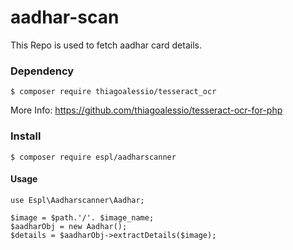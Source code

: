 # aadhar-scan
This Repo is used to fetch aadhar card details.

### Dependency
```
$ composer require thiagoalessio/tesseract_ocr
```
More Info: https://github.com/thiagoalessio/tesseract-ocr-for-php

### Install
```
$ composer require espl/aadharscanner
```

#### Usage 

```
use Espl\Aadharscanner\Aadhar;

$image = $path.'/'. $image_name;
$aadharObj = new Aadhar();
$details = $aadharObj->extractDetails($image);
```
